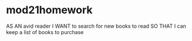 # mod21homework
AS AN avid reader I WANT to search for new books to read SO THAT I can keep a list of books to purchase
